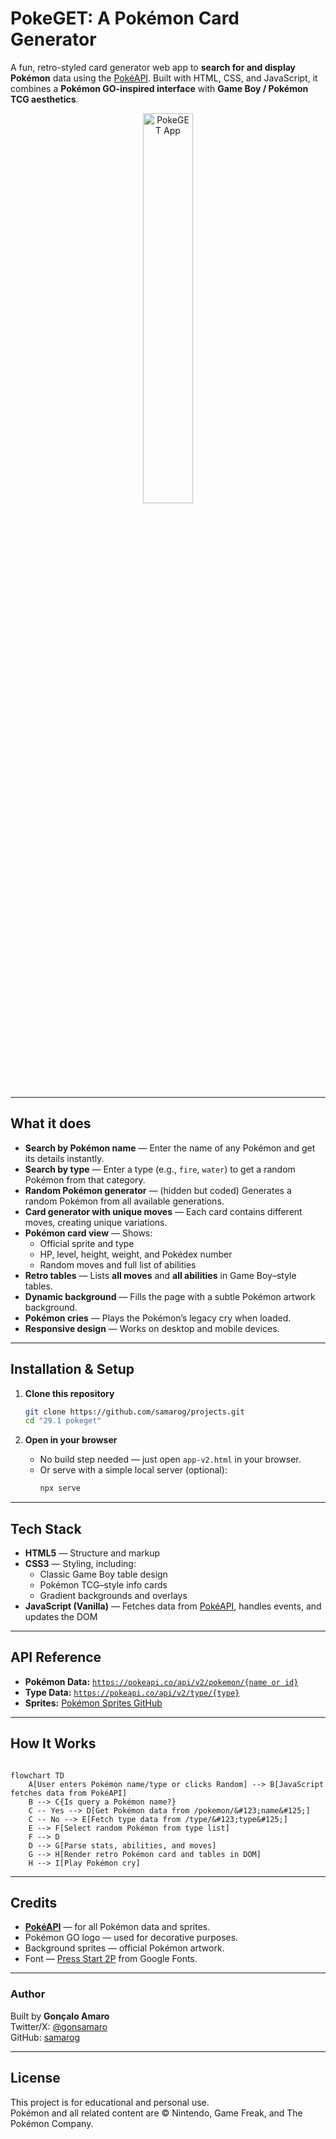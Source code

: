 # PokeGET: A Pokémon Card Generator

A fun, retro-styled card generator web app to **search for and display Pokémon** data using the [PokéAPI](https://pokeapi.co/).
Built with HTML, CSS, and JavaScript, it combines a **Pokémon GO-inspired interface** with **Game Boy / Pokémon TCG aesthetics**.

<p align="center"><img src="demo.gif" alt="PokeGET App" width="40%"></p>

---

## What it does

- **Search by Pokémon name** — Enter the name of any Pokémon and get its details instantly.
- **Search by type** — Enter a type (e.g., `fire`, `water`) to get a random Pokémon from that category.
- **Random Pokémon generator** — (hidden but coded) Generates a random Pokémon from all available generations.
- **Card generator with unique moves** — Each card contains different moves, creating unique variations.
- **Pokémon card view** — Shows:
  - Official sprite and type
  - HP, level, height, weight, and Pokédex number
  - Random moves and full list of abilities
- **Retro tables** — Lists **all moves** and **all abilities** in Game Boy–style tables.
- **Dynamic background** — Fills the page with a subtle Pokémon artwork background.
- **Pokémon cries** — Plays the Pokémon’s legacy cry when loaded.
- **Responsive design** — Works on desktop and mobile devices.

---

## Installation & Setup

1. **Clone this repository**
   ```bash
   git clone https://github.com/samarog/projects.git
   cd "29.1 pokeget"
   ```

2. **Open in your browser**
   - No build step needed — just open `app-v2.html` in your browser.
   - Or serve with a simple local server (optional):
     ```bash
     npx serve
     ```
     
---

## Tech Stack

- **HTML5** — Structure and markup
- **CSS3** — Styling, including:
  - Classic Game Boy table design
  - Pokémon TCG–style info cards
  - Gradient backgrounds and overlays
- **JavaScript (Vanilla)** — Fetches data from [PokéAPI](https://pokeapi.co/), handles events, and updates the DOM

---

## API Reference

- **Pokémon Data:** [`https://pokeapi.co/api/v2/pokemon/{name or id}`](https://pokeapi.co/api/v2/pokemon/)
- **Type Data:** [`https://pokeapi.co/api/v2/type/{type}`](https://pokeapi.co/api/v2/type/)
- **Sprites:** [Pokémon Sprites GitHub](https://github.com/PokeAPI/sprites)

---

## How It Works

```mermaid

flowchart TD
    A[User enters Pokémon name/type or clicks Random] --> B[JavaScript fetches data from PokéAPI]
    B --> C{Is query a Pokémon name?}
    C -- Yes --> D[Get Pokémon data from /pokemon/&#123;name&#125;]
    C -- No --> E[Fetch type data from /type/&#123;type&#125;]
    E --> F[Select random Pokémon from type list]
    F --> D
    D --> G[Parse stats, abilities, and moves]
    G --> H[Render retro Pokémon card and tables in DOM]
    H --> I[Play Pokémon cry]

```

---

## Credits

- **[PokéAPI](https://pokeapi.co/)** — for all Pokémon data and sprites.
- Pokémon GO logo — used for decorative purposes.
- Background sprites — official Pokémon artwork.
- Font — [Press Start 2P](https://fonts.google.com/specimen/Press+Start+2P) from Google Fonts.

---

### Author

Built by **Gonçalo Amaro**  
Twitter/X: [@gonsamaro](https://twitter.com/gonsamaro)  
GitHub: [samarog](https://github.com/samarog)

---

## License

This project is for educational and personal use.  
Pokémon and all related content are © Nintendo, Game Freak, and The Pokémon Company.
